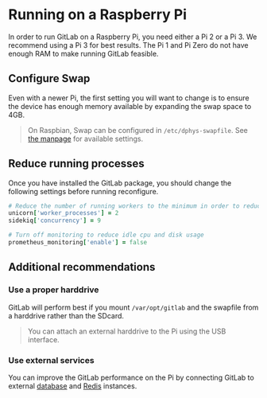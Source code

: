 # Running on a Raspberry Pi

In order to run GitLab on a Raspberry Pi, you need either a Pi 2 or a Pi 3. We
recommend using a Pi 3 for best results. The Pi 1 and Pi Zero do not have enough
RAM to make running GitLab feasible.

## Configure Swap

Even with a newer Pi, the first setting you will want to change is to ensure
the device has enough memory available by expanding the swap space to 4GB.

> On Raspbian, Swap can be configured in `/etc/dphys-swapfile`.
> See [the manpage](http://manpages.ubuntu.com/manpages/bionic/man8/dphys-swapfile.8.html#config) for available settings.

## Reduce running processes

Once you have installed the GitLab package, you should change the following settings before running reconfigure.

```ruby
# Reduce the number of running workers to the minimum in order to reduce memory usage
unicorn['worker_processes'] = 2
sidekiq['concurrency'] = 9

# Turn off monitoring to reduce idle cpu and disk usage
prometheus_monitoring['enable'] = false
```

## Additional recommendations

### Use a proper harddrive

GitLab will perform best if you mount `/var/opt/gitlab` and the swapfile from a harddrive rather than the SDcard.

> You can attach an external harddrive to the Pi using the USB interface.

### Use external services

You can improve the GitLab performance on the Pi by connecting GitLab to external [database](database.md#using-a-non-packaged-postgresql-database-management-server) and [Redis](redis.md#using-a-non-packaged-redis-instance) instances.
